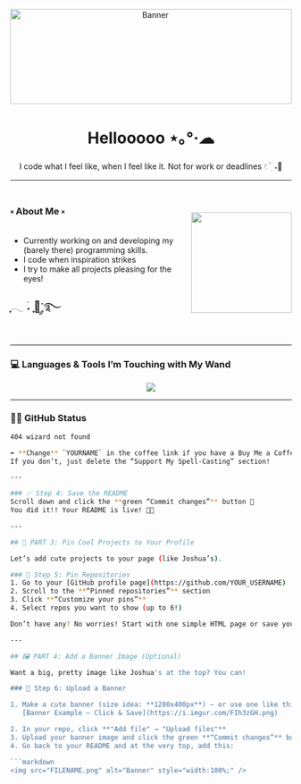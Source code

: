 <p align="center">
  <img 
    src="https://i.pinimg.com/originals/4b/a4/a3/4ba4a3201379339649ace503f62e7b8c.gif" 
    alt="Banner"
    width="100%"
    height="170"
  />
</p>







<h1 align="center">Hellooooo ⋆｡°·☁︎ </h1>
<p align="center">
  I code what I feel like, when I feel like it.  
  Not for work or deadlines 𓏲 ๋࣭ ࣪ ˖🎐
</p>

---
<div style="display: flex; align-items: center; justify-content: space-between; gap: 20px;">

  <div style="flex: 1;">
    <h3>༝ About Me ༝</h3>
    <ul>
      <li>Currently working on and developing my (barely there) programming skills.</li>
      <li>I code when inspiration strikes</li>
      <li>I try to make all projects pleasing for the eyes!</li>
    </ul>
    <p style="font-size: 20px;">ִֶָ𓂃 ࣪˖ ִֶָ🐇་༘࿐</p>
  </div>

  <div>
    <img src="https://i.pinimg.com/originals/75/8a/08/758a082d3f66eb959220e0ade3d9ee7b.gif" width="180" />
  </div>

</div>


---

### 💻 Languages & Tools I’m Touching with My Wand

<p align="center">
  <img src="https://skillicons.dev/icons?i=html,css,js,vscode,github,figma&theme=light" />
</p>

---

### 🧙‍♀️ GitHub Status
```bash
404 wizard not found

➡️ **Change** `YOURNAME` in the coffee link if you have a Buy Me a Coffee account.  
If you don’t, just delete the “Support My Spell-Casting” section!

---

### ✅ Step 4: Save the README
Scroll down and click the **green “Commit changes”** button 💾  
You did it!! Your README is live! 🥳✨

---

## 📌 PART 3: Pin Cool Projects to Your Profile

Let’s add cute projects to your page (like Joshua’s).

### 🧷 Step 5: Pin Repositories
1. Go to your [GitHub profile page](https://github.com/YOUR_USERNAME)
2. Scroll to the **“Pinned repositories”** section
3. Click **“Customize your pins”**
4. Select repos you want to show (up to 6!)

Don’t have any? No worries! Start with one simple HTML page or save your README as one pinned project. 🌱

---

## 🖼️ PART 4: Add a Banner Image (Optional)

Want a big, pretty image like Joshua's at the top? You can!

### 🎨 Step 6: Upload a Banner

1. Make a cute banner (size idea: **1280x400px**) — or use one like this:  
   [Banner Example – Click & Save](https://i.imgur.com/FIh3zGH.png)

2. In your repo, click **"Add file" → "Upload files"**
3. Upload your banner image and click the green **“Commit changes”** button
4. Go back to your README and at the very top, add this:

```markdown
<img src="FILENAME.png" alt="Banner" style="width:100%;" />

